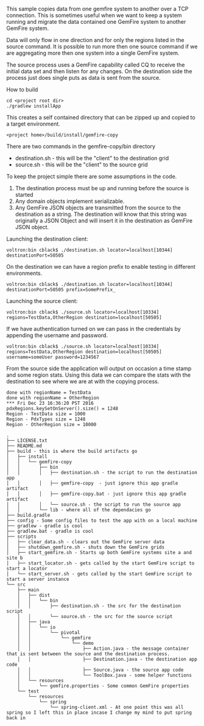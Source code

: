 This sample copies data from one gemfire system to another over a TCP connection.   This is sometimes useful when we want to keep a system running and migrate the data contained one GemFire system to another GemFire system.

Data will only flow in one direction and for only the regions listed in the source command.   It is possible to run more then one source command if we are aggregating more then one system into a single GemFire system.   

The source process uses a GemFire capability called CQ to receive the initial data set and then listen for any changes.   On the destination side the process just does single puts as data is sent from the source.

How to build

```
cd <project root dir>
./gradlew installApp
```

This creates a self contained directory that can be zipped up and copied to a target environment.
```
<project home>/build/install/gemfire-copy
```

There are two commands in the gemfire-copy/bin directory
* destination.sh - this will be the "client" to the destination grid
* source.sh - this will be the "client" to the source grid

To keep the project simple there are some assumptions in the code.
1. The destination process must be up and running before the source is started
2. Any domain objects implement serializable.
3. Any GemFire JSON objects are transmitted from the source to the destination as a string.    The destination will know that this string was originally a JSON Object and will insert it in the destination as GemFire JSON object.


Launching the destination client:
```
voltron:bin cblack$ ./destination.sh locator=localhost[10344] destinationPort=50505
```
On the destination we can have a region prefix to enable testing in different environments.  
```
voltron:bin cblack$ ./destination.sh locator=localhost[10344] destinationPort=50505 prefix=SomePrefix_
```

Launching the source client:
```
voltron:bin cblack$ ./source.sh locator=localhost[10334] regions=TestData,OtherRegion destination=localhost[50505]
```
If we have authentication turned on we can pass in the credentials by appending the username and password.

```
voltron:bin cblack$ ./source.sh locator=localhost[10334] regions=TestData,OtherRegion destination=localhost[50505] username=someUser password=1234567
```

From the source side the application will output on occasion a time stamp and some region stats.   Using this data we can compare the stats with the destination to see where we are at with the copying process.

```
done with regionName = TestData
done with regionName = OtherRegion
*** Fri Dec 23 16:36:20 PST 2016
pdxRegions.keySetOnServer().size() = 1248
Region - TestData size = 1000
Region - PdxTypes size = 1248
Region - OtherRegion size = 10000
```

```
.
├── LICENSE.txt
├── README.md
├── build - this is where the build artifacts go
│   ├── install
│   │   └── gemfire-copy
│   │       ├── bin
│   │       │   ├── destination.sh - the script to run the destination app
│   │       │   ├── gemfire-copy  - just ignore this app gradle artifact
│   │       │   ├── gemfire-copy.bat - just ignore this app gradle artifact
│   │       │   └── source.sh - the script to run the source app
│   │       └── lib - where all of the dependacies go
├── build.gradle
├── config - Some config files to test the app with on a local machine
├── gradlew - gradle is cool
├── gradlew.bat - gradle is cool
├── scripts
│   ├── clear_data.sh - clears out the GemFire server data
│   ├── shutdown_gemfire.sh - shuts down the GemFire grids
│   ├── start_gemfire.sh - Starts up both GemFire systems site a and site b
│   ├── start_locator.sh - gets called by the start GemFire script to start a locator
│   └── start_server.sh - gets called by the start GemFire script to start a server instance
└── src
    ├── main
    │   ├── dist
    │   │   └── bin
    │   │       ├── destination.sh - the src for the destination script
    │   │       └── source.sh - the src for the source script
    │   ├── java
    │   │   └── io
    │   │       └── pivotal
    │   │           └── gemfire
    │   │               └── demo
    │   │                   ├── Action.java - the message container that is sent between the source and the destination process.
    │   │                   ├── Destination.java - the destination app code
    │   │                   ├── Source.java - the source app code
    │   │                   └── ToolBox.java - some helper functions
    │   └── resources
    │       └── gemfire.properties - Some common GemFire properties
    └── test
        └── resources
            └── spring
                └── spring-client.xml - At one point this was all spring so I left this in place incase I change my mind to put spring back in
```
